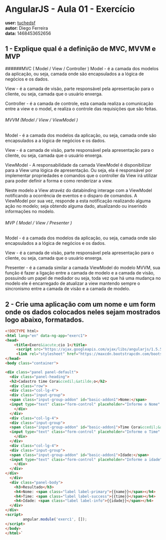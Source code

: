 # AngularJS - Aula 01 - Exercício  
**user:** [tuchedsf](https://github.com/tuchedsf)  
**autor:** Diego Ferreira   
**data:** 1468453652656

## 1 - Explique qual é a definição de MVC, MVVM e MVP

######MVC ( Model / View / Controller )
Model - é a camada dos modelos da aplicação, ou seja, camada onde são encapsulados a a lógica de negócios e os dados.

View - é a camada de visão, parte responsável pela apresentação para o cliente, ou seja, camada que o usuário enxerga.

Controller - é a camada de controle, esta camada realiza a comunicação entre a view e o model, e realiza o controle das requisições que são feitas.

###### MVVM (Model / View / ViewModel )
Model - é a camada dos modelos da aplicação, ou seja, camada onde são encapsulados a a lógica de negócios e os dados.

View - é a camada de visão, parte responsável pela apresentação para o cliente, ou seja, camada que o usuário enxerga.

ViewModel - A responsabilidade da camada ViewModel é disponibilizar para a View uma lógica de apresentação. Ou seja, ela é responsável por implementar propriedades e comandos que o controller da View irá utilizar para poder definir a forma e como renderizar a view.

Neste modelo a View atravéz do databinding interage com a ViewModel notificando a ocorrência de eventos e o disparo de comandos. A ViewModel por sua vez, responde a esta notificação realizando  alguma ação no modelo; seja obtendo alguma dado, atualizando ou inserindo informações no modelo.

###### MVP ( Model / View / Presenter )

Model - é a camada dos modelos da aplicação, ou seja, camada onde são encapsulados a a lógica de negócios e os dados.

View - é a camada de visão, parte responsável pela apresentação para o cliente, ou seja, camada que o usuário enxerga.

Presenter - é a camada similar a camada ViewModel do modelo MVVM, sua função é fazer a ligação entre  a camada de modelo e a camada de visão, possuindo um papel de mediador ou seja, toda vez que há uma mudança no modelo ele é encarregado de atualizar a view mantendo sempre o sincronismo entre a camada de visão e a camada de modelo.

## 2 - Crie uma aplicação com um nome e um form onde os dados colocados neles sejam mostrados logo abaixo, formatados.

```html 
<!DOCTYPE html>
<html lang="en" data-ng-app="exerc1">
<head>
    <title>Exerc&iacute;cio 1</title>
     <script src="https://ajax.googleapis.com/ajax/libs/angularjs/1.5.5/angular.min.js"></script>
     <link rel="stylesheet" href="https://maxcdn.bootstrapcdn.com/bootstrap/3.3.6/css/bootstrap.min.css" integrity="sha384-1q8mTJOASx8j1Au+a5WDVnPi2lkFfwwEAa8hDDdjZlpLegxhjVME1fgjWPGmkzs7" crossorigin="anonymous">
</head>
<body class="container">

<div class="panel panel-default">
  <div class="panel-heading">
  <h2>Cadastro time Cora&ccedil;&atilde;o</h2>
  <div class="row">
  <div class="col-lg-4">
  <div class="input-group">
  <span class="input-group-addon" id="basic-addon1">Nome:</span>
  <input type="text" class="form-control" placeholder="Informe o Nome" aria-describedby="basic-addon1" name="name" data-ng-model="name">
    </div>
  </div>
  <div class="col-lg-4">
  <div class="input-group">
  <span class="input-group-addon" id="basic-addon1">Time Cora&ccedil;&atilde;o:</span>
  <input type="text" class="form-control" placeholder="Informe o Time" aria-describedby="basic-addon1" name="time" data-ng-model="time">
    </div>
  </div>
  <div class="col-lg-4">
  <div class="input-group">
  <span class="input-group-addon" id="basic-addon1">Idade:</span>
  <input type="text" class="form-control" placeholder="Informe a idade" aria-describedby="basic-addon1" name="idade" data-ng-model="idade">
    </div>
  </div>
</div>
  </div>
  <div class="panel-body">
    <h3>Resultado</h3>
    <h4>Nome: <span class="label label-primary">{{name}}</span></h4>
    <h4>Time: <span class="label label-success">{{time}}</span></h4>
    <h4>Idade: <span class="label label-info">{{idade}}</span></h4>
  </div>
</div>
<script>
        angular.module('exerc1', []);
</script>
</body>
</html>`
```